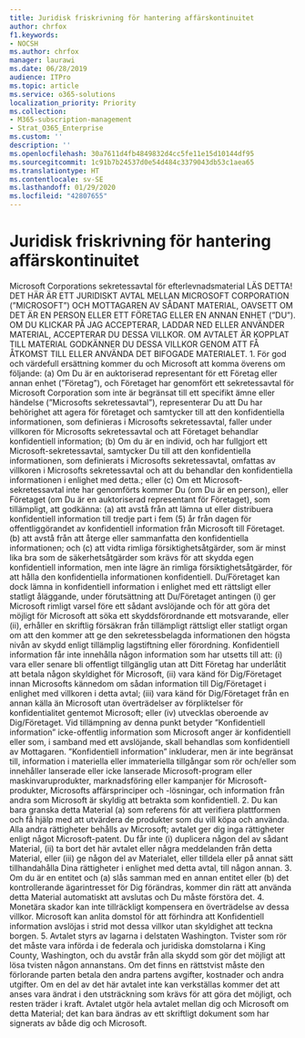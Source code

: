 ```yaml
---
title: Juridisk friskrivning för hantering affärskontinuitet
author: chrfox
f1.keywords:
- NOCSH
ms.author: chrfox
manager: laurawi
ms.date: 06/28/2019
audience: ITPro
ms.topic: article
ms.service: o365-solutions
localization_priority: Priority
ms.collection:
- M365-subscription-management
- Strat_O365_Enterprise
ms.custom: ''
description: ''
ms.openlocfilehash: 30a7611d4fb4849832d4cc5fe11e15d10144df95
ms.sourcegitcommit: 1c91b7b24537d0e54d484c3379043db53c1aea65
ms.translationtype: HT
ms.contentlocale: sv-SE
ms.lasthandoff: 01/29/2020
ms.locfileid: "42807655"
---
```

# <a name="enterprise-business-continuity-management-legal-disclaimer"></a>Juridisk friskrivning för hantering affärskontinuitet

Microsoft Corporations sekretessavtal för efterlevnadsmaterial LÄS DETTA! DET HÄR ÄR ETT JURIDISKT AVTAL MELLAN MICROSOFT CORPORATION (”MICROSOFT”) OCH MOTTAGAREN AV SÅDANT MATERIAL, OAVSETT OM DET ÄR EN PERSON ELLER ETT FÖRETAG ELLER EN ANNAN ENHET (”DU”). OM DU KLICKAR PÅ JAG ACCEPTERAR, LADDAR NED ELLER ANVÄNDER MATERIAL, ACCEPTERAR DU DESSA VILLKOR. OM AVTALET ÄR KOPPLAT TILL MATERIAL GODKÄNNER DU DESSA VILLKOR GENOM ATT FÅ ÅTKOMST TILL ELLER ANVÄNDA DET BIFOGADE MATERIALET. 1. För god och värdefull ersättning kommer du och Microsoft att komma överens om följande: (a) Om Du är en auktoriserad representant för ett Företag eller annan enhet (”Företag”), och Företaget har genomfört ett sekretessavtal för Microsoft Corporation som inte är begränsat till ett specifikt ämne eller händelse (”Microsofts sekretessavtal”), representerar Du att Du har behörighet att agera för företaget och samtycker till att den konfidentiella informationen, som definieras i Microsofts sekretessavtal, faller under villkoren för Microsofts sekretessavtal och att Företaget behandlar konfidentiell information; (b) Om du är en individ, och har fullgjort ett Microsoft-sekretessavtal, samtycker Du till att den konfidentiella informationen, som definierats i Microsofts sekretessavtal, omfattas av villkoren i Microsofts sekretessavtal och att du behandlar den konfidentiella informationen i enlighet med detta.; eller (c) Om ett Microsoft-sekretessavtal inte har genomförts kommer Du (om Du är en person), eller Företaget (om Du är en auktoriserad representant för Företaget), som tillämpligt, att godkänna: (a) att avstå från att lämna ut eller distribuera konfidentiell information till tredje part i fem (5) år från dagen för offentliggörandet av konfidentiell information från Microsoft till Företaget. (b) att avstå från att återge eller sammanfatta den konfidentiella informationen; och (c) att vidta rimliga försiktighetsåtgärder, som är minst lika bra som de säkerhetsåtgärder som krävs för att skydda egen konfidentiell information, men inte lägre än rimliga försiktighetsåtgärder, för att hålla den konfidentiella informationen konfidentiell. Du/Företaget kan dock lämna in konfidentiell information i enlighet med ett rättsligt eller statligt åläggande, under förutsättning att Du/Företaget antingen (i) ger Microsoft rimligt varsel före ett sådant avslöjande och för att göra det möjligt för Microsoft att söka ett skyddsförordnande ett motsvarande, eller (ii), erhåller en skriftlig försäkran från tillämpligt rättsligt eller statligt organ om att den kommer att ge den sekretessbelagda informationen den högsta nivån av skydd enligt tillämplig lagstiftning eller förordning. Konfidentiell information får inte innehålla någon  information som har utsetts till att: (i) vara eller senare bli offentligt tillgänglig utan att Ditt Företag har underlåtit att betala någon skyldighet för Microsoft, (ii) vara känd för Dig/Företaget innan Microsofts kännedom om sådan information till Dig/Företaget i enlighet med villkoren i detta avtal; (iii) vara känd för Dig/Företaget från en annan källa än Microsoft utan överträdelser av förpliktelser för konfidentialitet gentemot Microsoft; eller (iv) utvecklas oberoende av Dig/Företaget. Vid tillämpning av denna punkt betyder ”Konfidentiell information” icke-offentlig information som Microsoft anger är konfidentiell eller som, i samband med ett avslöjande, skall behandlas som konfidentiell av Mottagaren. ”Konfidentiell information” inkluderar, men är inte begränsat till, information i materiella eller immateriella tillgångar som rör och/eller som innehåller lanserade eller icke lanserade Microsoft-program eller maskinvaruprodukter, marknadsföring eller kampanjer för Microsoft-produkter, Microsofts affärsprinciper och -lösningar, och information från andra som Microsoft är skyldig att betrakta som konfidentiell. 2. Du kan bara granska detta Material (a) som referens för att verifiera plattformen och få hjälp med att utvärdera de produkter som du vill köpa och använda. Alla andra rättigheter behålls av Microsoft; avtalet ger dig inga rättigheter enligt något Microsoft-patent. Du får inte (i) duplicera någon del av sådant Material, (ii) ta bort det här avtalet eller några meddelanden från detta Material, eller (iii) ge någon del av Materialet, eller tilldela eller på annat sätt tillhandahålla Dina rättigheter i enlighet med detta avtal, till någon annan. 3. Om du är en entitet och (a) slås samman med en annan entitet eller (b) det kontrollerande ägarintresset för Dig förändras, kommer din rätt att använda detta Material automatiskt att avslutas och Du måste förstöra det. 4.  Monetära skador kan inte tillräckligt kompensera en överträdelse av dessa villkor.  Microsoft kan anlita domstol för att förhindra att Konfidentiell information avslöjas i strid mot dessa villkor utan skyldighet att teckna borgen.  5. Avtalet styrs av lagarna i delstaten Washington. Tvister som rör det måste vara införda i de federala och juridiska domstolarna i King County, Washington, och du avstår från alla skydd som gör det möjligt att lösa tvisten någon annanstans. Om det finns en rättstvist måste den förlorande parten betala den andra partens avgifter, kostnader och andra utgifter. Om en del av det här avtalet inte kan verkställas kommer det att anses vara ändrat i den utsträckning som krävs för att göra det möjligt, och resten träder i kraft. Avtalet utgör hela avtalet mellan dig och Microsoft om detta Material; det kan bara ändras av ett skriftligt dokument som har signerats av både dig och Microsoft.
